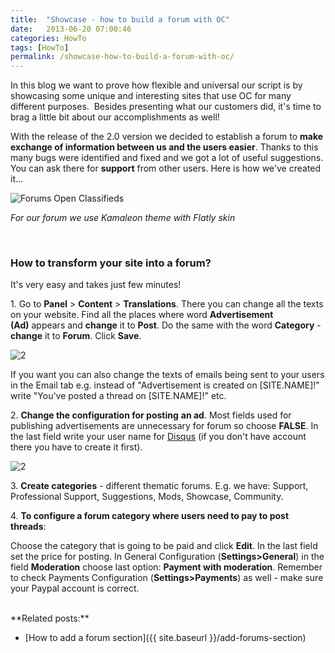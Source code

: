```yaml
---
title:  "Showcase - how to build a forum with OC"
date:   2013-06-20 07:00:46
categories: HowTo
tags: [HowTo]
permalink: /showcase-how-to-build-a-forum-with-oc/
---
```

In this blog we want to prove how flexible and universal our script is by showcasing some unique and interesting sites that use OC for many different purposes.  Besides presenting what our customers did, it's time to brag a little bit about our accomplishments as well!

With the release of the 2.0 version we decided to establish a forum to **make exchange of information between us and the users easier**. Thanks to this many bugs were identified and fixed and we got a lot of useful suggestions. You can ask there for **support** from other users. Here is how we've created it...


![Forums Open Classifieds](//open-classifieds.com/wp-content/uploads/2013/06/Forums-Open-Classifieds1.png)

_For our forum we use Kamaleon theme with Flatly skin_

<br>

### How to transform your site into a forum?

It's very easy and takes just few minutes!  

1\. Go to **Panel** > **Content** > **Translations**. There you can change all the texts on your website. Find all the places where word **Advertisement (Ad)** appears and **change** it to **Post**. Do the same with the word **Category** \-  **change** it to **Forum**. Click **Save**.

![2](//open-classifieds.com/wp-content/uploads/2013/06/Edit-Translation.png)

If you want you can also change the texts of emails being sent to your users in the Email tab e.g. instead of "Advertisement is created on [SITE.NAME]!" write "You've posted a thread on [SITE.NAME]!" etc.

2\. **Change the configuration for posting** **an ad**. Most fields used for publishing advertisements are unnecessary for forum so choose **FALSE**. In the last field write your user name for [Disqus](http://disqus.com/) (if you don't have account there you have to create it first).

![2](//open-classifieds.com/wp-content/uploads/2013/06/Advertisement-Configuration.png)

3\. **Create categories** \- different thematic forums. E.g. we have: Support, Professional Support, Suggestions, Mods, Showcase, Community.

4\. **To configure a forum category where users need to pay to post threads**:

Choose the category that is going to be paid and click **Edit**. In the last field set the price for posting. In General Configuration (**Settings>General**) in the field **Moderation** choose last option: **Payment with moderation**. Remember to check Payments Configuration (**Settings>Payments**) as well - make sure your Paypal account is correct.

<br>
**Related posts:**

+ [How to add a forum section]({{ site.baseurl }}/add-forums-section)

